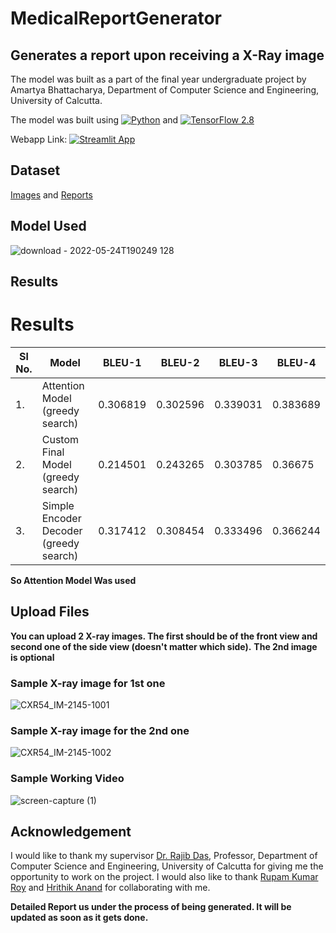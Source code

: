 # MedicalReportGenerator

## Generates a report upon receiving a X-Ray image

The model was built as a part of the final year undergraduate project by Amartya Bhattacharya, Department of Computer Science and Engineering, 
University of Calcutta.


The model was built using [![Python](https://img.shields.io/pypi/pyversions/tensorflow.svg?style=plastic)](https://badge.fury.io/py/tensorflow) and [![TensorFlow 2.8](https://img.shields.io/badge/TensorFlow-2.8-FF6F00?logo=tensorflow)](https://github.com/tensorflow/tensorflow/releases/tag/v2.8.0) 

Webapp Link:
[![Streamlit App](https://static.streamlit.io/badges/streamlit_badge_black_white.svg)](https://share.streamlit.io/amartyacodes/medicalreportgenerator/main/final.py)


## Dataset 
[Images](https://academictorrents.com/details/5a3a439df24931f410fac269b87b050203d9467d) and [Reports](https://academictorrents.com/details/66450ba52ba3f83fbf82ef9c91f2bde0e845aba9)

## Model Used
![download - 2022-05-24T190249 128](https://user-images.githubusercontent.com/44440114/170047687-a41fb8a6-a4e6-4ba4-9253-0da235e4a641.png)

## Results

# Results
| Sl No. | Model | BLEU-1 | BLEU-2 | BLEU-3 | BLEU-4
| - | --------------------- | ----------- | -- | -- | -- |
| 1. | Attention Model (greedy search) | 0.306819 | 0.302596 | 0.339031 | 	0.383689 |
| 2. | Custom Final Model (greedy search) | 0.214501 |	0.243265 |	0.303785 |	0.36675 |
| 3. | Simple Encoder Decoder (greedy search) | 0.317412 |	0.308454 |	0.333496 |	0.366244 |
**So Attention Model Was used**

## Upload Files 
**You can upload 2 X-ray images. The first should be of the front view and second one of the side view (doesn't matter which side).**
**The 2nd image is optional**

### Sample X-ray image for 1st one
![CXR54_IM-2145-1001](https://user-images.githubusercontent.com/44440114/170045262-2979f0f1-6d06-45f8-9c49-4f74f86fd164.png)
### Sample X-ray image for the 2nd one 
![CXR54_IM-2145-1002](https://user-images.githubusercontent.com/44440114/170045320-6531b1a2-30fe-4135-a06c-171af8a85c6c.png)

### Sample Working Video
![screen-capture (1)](https://user-images.githubusercontent.com/44440114/170054551-ca75943d-7bcf-45e3-9f08-ade165d12a3a.gif)



## Acknowledgement
I would like to thank my supervisor [Dr. Rajib Das]( https://www.caluniv.ac.in/academic/Compsc/Rajib-Kumar-Das.pdf), Professor, Department of Computer Science and Engineering, University of Calcutta 
for giving me the opportunity to work on the project. I would also like to thank [Rupam Kumar Roy](https://www.linkedin.com/in/rupam-kumar-roy-346973192/) and [Hrithik Anand](https://www.linkedin.com/in/hrithik-anand-ab03831aa/) for collaborating with me.

**Detailed Report us under the process of being generated. It will be updated as soon as it gets done.**
